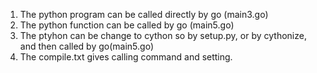1. The python program can be called directly by go (main3.go)
2. The python function can be called by go (main5.go)
3. The ptyhon can be change to cython so by setup.py, or by cythonize, and then called by go(main5.go)
4. The compile.txt gives calling command and setting.
